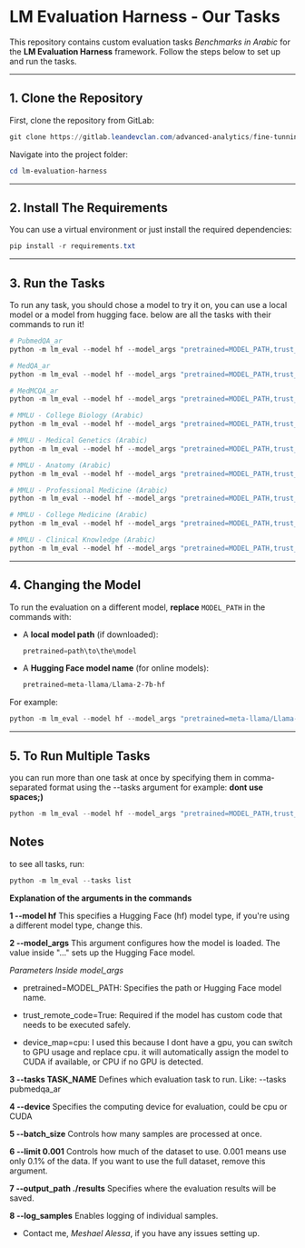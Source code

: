 # LM Evaluation Harness - Our Tasks

This repository contains custom evaluation tasks *Benchmarks in Arabic* for the **LM Evaluation Harness** framework. Follow the steps below to set up and run the tasks.

---

## 1. Clone the Repository
First, clone the repository from GitLab:

```powershell
git clone https://gitlab.leandevclan.com/advanced-analytics/fine-tunning-llm/lm-evaluation-harness/lm-evaluation-harness.git
```

Navigate into the project folder:
```powershell
cd lm-evaluation-harness
```

---

## 2. Install The Requirements
You can use a virtual environment or just install the required dependencies:
```powershell
pip install -r requirements.txt
```

---

## 3. Run the Tasks
To run any task, you should chose a model to try it on, you can use a local model or a model from hugging face.
below are all the tasks with their commands to run it!

```powershell
# PubmedQA_ar
python -m lm_eval --model hf --model_args "pretrained=MODEL_PATH,trust_remote_code=True,device_map=cpu" --tasks pubmedqa_ar --device cpu --batch_size 1 --limit 0.001 --output_path ./results --log_samples

# MedQA_ar
python -m lm_eval --model hf --model_args "pretrained=MODEL_PATH,trust_remote_code=True,device_map=cpu" --tasks medqa_ar --device cpu --batch_size 1 --limit 0.001 --output_path ./results --log_samples

# MedMCQA_ar
python -m lm_eval --model hf --model_args "pretrained=MODEL_PATH,trust_remote_code=True,device_map=cpu" --tasks medmcqa_ar --device cpu --batch_size 1 --limit 0.001 --output_path ./results --log_samples

# MMLU - College Biology (Arabic)
python -m lm_eval --model hf --model_args "pretrained=MODEL_PATH,trust_remote_code=True,device_map=cpu" --tasks mmlu_college_biology_ar --device cpu --batch_size 1 --limit 0.001 --output_path ./mmlu_results --log_samples

# MMLU - Medical Genetics (Arabic)
python -m lm_eval --model hf --model_args "pretrained=MODEL_PATH,trust_remote_code=True,device_map=cpu" --tasks mmlu_medical_genetics_ar --device cpu --batch_size 1 --limit 0.001 --output_path ./results --log_samples

# MMLU - Anatomy (Arabic)
python -m lm_eval --model hf --model_args "pretrained=MODEL_PATH,trust_remote_code=True,device_map=cpu" --tasks mmlu_anatomy_ar --device cpu --batch_size 1 --limit 0.001 --output_path ./results --log_samples

# MMLU - Professional Medicine (Arabic)
python -m lm_eval --model hf --model_args "pretrained=MODEL_PATH,trust_remote_code=True,device_map=cpu" --tasks mmlu_professional_medicine_ar --device cpu --batch_size 1 --limit 0.001 --output_path ./results --log_samples

# MMLU - College Medicine (Arabic)
python -m lm_eval --model hf --model_args "pretrained=MODEL_PATH,trust_remote_code=True,device_map=cpu" --tasks mmlu_college_medicine_ar --device cpu --batch_size 1 --limit 0.001 --output_path ./results --log_samples

# MMLU - Clinical Knowledge (Arabic)
python -m lm_eval --model hf --model_args "pretrained=MODEL_PATH,trust_remote_code=True,device_map=cpu" --tasks mmlu_clinical_knowledge_ar --device cpu --batch_size 1 --limit 0.001 --output_path ./results --log_samples
```

---

## 4. Changing the Model
To run the evaluation on a different model, **replace** `MODEL_PATH` in the commands with:

- A **local model path** (if downloaded):
  ```powershell
  pretrained=path\to\the\model
  ```
- A **Hugging Face model name** (for online models):
  ```powershell
  pretrained=meta-llama/Llama-2-7b-hf
  ```

For example:
```powershell
python -m lm_eval --model hf --model_args "pretrained=meta-llama/Llama-2-7b-hf,trust_remote_code=True,device_map=cpu" --tasks pubmedqa_ar --device cpu --batch_size 1 --limit 0.001 --output_path ./results --log_samples
```
---
## 5. To Run Multiple Tasks
you can run more than one task at once by specifying them in comma-separated format using the --tasks argument
for example: **dont use spaces;)**
```powershell
python -m lm_eval --model hf --model_args "pretrained=MODEL_PATH,trust_remote_code=True,device_map=cpu" --tasks mmlu_professional_medicine_ar,pubmedqa_ar,medqa_ar,medmcqa_ar --device cpu --batch_size 1 --limit 0.001 --output_path ./results --log_samples
```


## Notes
to see all tasks, run: 
```powershell
python -m lm_eval --tasks list
```

**Explanation of the arguments in the commands**

**1️ --model hf**
This specifies a Hugging Face (hf) model type, if you're using a different model type, change this.

**2️ --model_args**
This argument configures how the model is loaded. The value inside "..." sets up the Hugging Face model.

*Parameters Inside model_args*
- pretrained=MODEL_PATH:
Specifies the path or Hugging Face model name.

- trust_remote_code=True:
Required if the model has custom code that needs to be executed safely.

- device_map=cpu:
I used this because I dont have a gpu, you can switch to GPU usage and replace cpu. it will automatically assign the model to CUDA if available, or CPU if no GPU is detected.

**3️ --tasks TASK_NAME**
Defines which evaluation task to run. Like: --tasks pubmedqa_ar

**4️ --device**
Specifies the computing device for evaluation, could be cpu or CUDA


**5️ --batch_size**
Controls how many samples are processed at once.

**6️ --limit 0.001**
Controls how much of the dataset to use.
0.001 means use only 0.1% of the data.
If you want to use the full dataset, remove this argument.

**7️ --output_path ./results**
Specifies where the evaluation results will be saved.

**8️ --log_samples**
Enables logging of individual samples.


- Contact me, *Meshael Alessa*, if you have any issues setting up.
